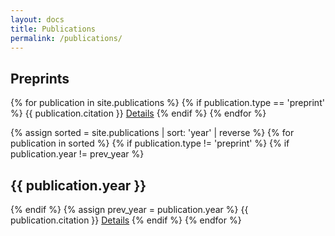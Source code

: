 ```yaml
---
layout: docs
title: Publications
permalink: /publications/
---
```


## Preprints
{% for publication in site.publications %}
{% if publication.type == 'preprint' %}
{{ publication.citation }}
[Details]({{publication.url}})
{% endif %}
{% endfor %}

{% assign sorted = site.publications | sort: 'year' | reverse %}
{% for publication in sorted %}
{% if publication.type != 'preprint' %}
{% if publication.year != prev_year %}
## {{ publication.year }}
{% endif %}
{% assign prev_year = publication.year %}
{{ publication.citation }}
[Details]({{publication.url}})
{% endif %}
{% endfor %}
